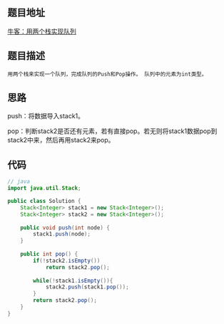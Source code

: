 ## 题目地址
[牛客：用两个栈实现队列](https://www.nowcoder.com/practice/54275ddae22f475981afa2244dd448c6?tpId=13&tqId=11158&tPage=1&rp=1&ru=/ta/coding-interviews&qru=/ta/coding-interviews/question-ranking)

## 题目描述
```
用两个栈来实现一个队列，完成队列的Push和Pop操作。 队列中的元素为int类型。

```

## 思路

push：将数据导入stack1。

pop：判断stack2是否还有元素，若有直接pop。若无则将stack1数据pop到stack2中来，然后再用stack2来pop。

## 代码
```java
// java
import java.util.Stack;

public class Solution {
    Stack<Integer> stack1 = new Stack<Integer>();
    Stack<Integer> stack2 = new Stack<Integer>();
    
    public void push(int node) {
        stack1.push(node);
    }
    
    public int pop() {
        if(!stack2.isEmpty())
            return stack2.pop();
        
        while(!stack1.isEmpty()){
            stack2.push(stack1.pop());
        }
        return stack2.pop();
    }
}

```

